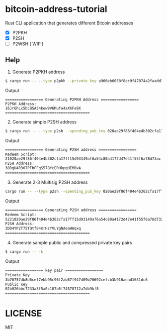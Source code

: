 # bitcoin-address-tutorial

Rust CLI application that generates different Bitcoin addresses 

- [x] P2PKH
- [x] P2SH
- [ ] P2WSH ( WIP )

## Help

1. Generate P2PKH address

```sh
$ cargo run -- --type p2pkh --private_key a966eb6058f8ec9f47074a2faadd3dab42e2c60ed05bc34d39d6c0e1d32b8bdf
```
Output

```
================= Generating P2PKH Address =================
P2PKH Address: 
16JrGhLx5bcBSA34kew9V6Mufa4aXhFe9X
======================================
```

2. Generate simple P2SH address

```sh
$ cargo run -- --type p2sh --spending_pub_key 020ae29f86f404e4b302cfa17ff15d93149af6a54c80a4172d47e41f55f6a78d73
```

Output

```sh
================= Generating P2SH address =================
Redeem Script: 
21020ae29f86f404e4b302cfa17ff15d93149af6a54c80a4172d47e41f55f6a78d73ac
P2SH Address: 
38RgUAR367PFbFFgS57BYcERHkpqHEMBvA
======================================
```

3. Generate 2-3 Multisig P2SH address

```sh
cargo run -- --type p2sh --spending_pub_key 020ae29f86f404e4b302cfa17ff15d93149af6a54c80a4172d47e41f55f6a78d73,03664d528eb80096671ef9011c533ceb5df133238e3690d88f2960c786398b86b1,029a449ea4a2155ea10002d704604bb3e8606631d35af20889a74b82b2dab572f6
```
Output

```sh
================= Generating P2SH address =================
Redeem Script: 
5221020ae29f86f404e4b302cfa17ff15d93149af6a54c80a4172d47e41f55f6a78d732103664d528eb80096671ef9011c533ceb5df133238e3690d88f2960c786398b86b121029a449ea4a2155ea10002d704604bb3e8606631d35af20889a74b82b2dab572f653ae
P2SH Address: 
3DD4YP2T75TQtf84KrHzYVLYgNAeaHWqxq
======================================
```

4. Generate sample public and compressed private key pairs

```sh
$ cargo run -- -k                       
```

Output

```sh
================= key pair =================
Private Key
3b76757db8d6cef7ebb95c96f2ab67f947d09b76692cefcb3b916aead1631dc6
Public Key
02b026bbc7233a3f5a0c107b5f74578712a7db9bf8
======================================
```

# LICENSE
MIT